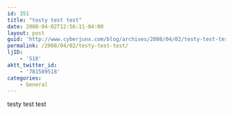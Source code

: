 ```yaml
---
id: 351
title: "testy test test"
date: 2008-04-02T12:56:11-04:00
layout: post
guid: 'http://www.cyberjunx.com/blog/archives/2008/04/02/testy-test-test/'
permalink: /2008/04/02/testy-test-test/
ljID:
    - '518'
aktt_twitter_id:
    - '781589518'
categories:
    - General
---
```


testy test test